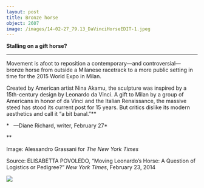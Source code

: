 ```yaml
---
layout: post
title: Bronze horse
object: 2607
image: /images/14-02-27_79.13_DaVinciHorseEDIT-1.jpeg
---
```

**Stalling on a gift horse?**

****

Movement is afoot to reposition a contemporary—and controversial—bronze horse from outside a Milanese racetrack to a more public setting in time for the 2015 World Expo in Milan.

Created by American artist Nina Akamu, the sculpture was inspired by a 15th-century design by Leonardo da Vinci. A gift to Milan by a group of Americans in honor of da Vinci and the Italian Renaissance, the massive steed has stood its current post for 15 years. But critics dislike its modern aesthetics and call it “a bit banal.”**

*   —Diane Richard, writer, February 27*

**

Image: Alessandro Grassani for *The New York Times*

Source: ELISABETTA POVOLEDO, “Moving Leonardo’s Horse: A Question of Logistics or Pedigree?” *New York Times*, February 23, 2014

![]({{siteurl.base}}/images/14-02-27_79.13_DaVinciHorseEDIT-1.jpeg)
